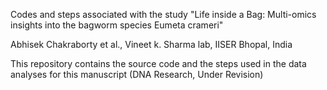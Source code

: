 Codes and steps associated with the study "Life inside a Bag: Multi-omics insights into the bagworm species Eumeta crameri"

Abhisek Chakraborty et al., Vineet k. Sharma lab, IISER Bhopal, India

This repository contains the source code and the steps used in the data analyses for this manuscript (DNA Research, Under Revision)
